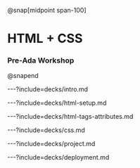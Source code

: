 @snap[midpoint span-100]
# HTML + CSS

### Pre-Ada Workshop
@snapend

---?include=decks/intro.md

---?include=decks/html-setup.md

---?include=decks/html-tags-attributes.md

---?include=decks/css.md

---?include=decks/project.md

---?include=decks/deployment.md
